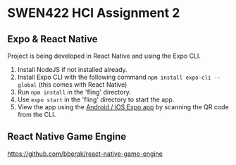 # SWEN422 HCI Assignment 2

## Expo & React Native
Project is being developed in React Native and using the Expo CLI.

1. Install NodeJS if not installed already.
2. Install Expo CLI with the following command `npm install expo-cli --global` (this comes with React Native)
3. Run `npm install` in the 'fling' directory.
4. Use `expo start` in the 'fling' directory to start the app.
5. View the app using the [Android / iOS Expo app](https://expo.io/tools) by scanning the QR code from the CLI.

## React Native Game Engine
https://github.com/bberak/react-native-game-engine